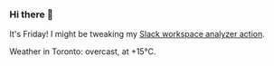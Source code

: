 ### Hi there :wave:

It's Friday! I might be tweaking my [Slack workspace analyzer action](https://github.com/bewuethr/slack-analyzer).

Weather in Toronto: overcast, at +15°C.
